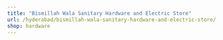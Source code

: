 ```yaml
---
title: "Bismillah Wala Sanitary Hardware and Electric Store"
url: /hyderabad/bismillah-wala-sanitary-hardware-and-electric-store/
shop: hardware
---
```

